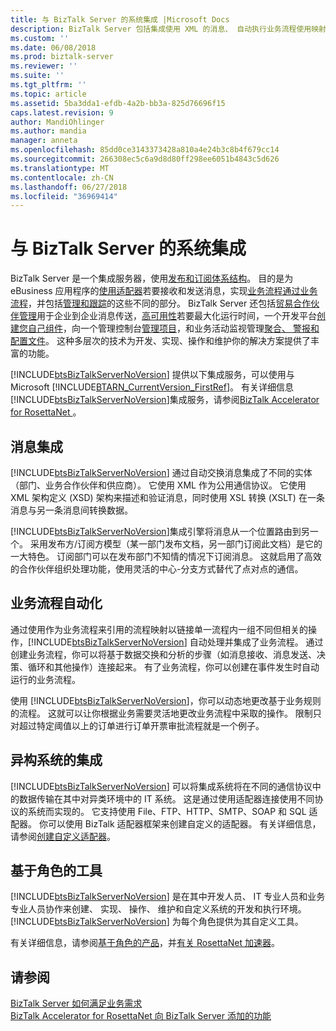 ```yaml
---
title: 与 BizTalk Server 的系统集成 |Microsoft Docs
description: BizTalk Server 包括集成使用 XML 的消息、 自动执行业务流程使用映射和业务流程，并使用系统使用不同的协议，例如 FTP、 HTTP、 SMTP、 SOAP 和 SQL 的功能。
ms.custom: ''
ms.date: 06/08/2018
ms.prod: biztalk-server
ms.reviewer: ''
ms.suite: ''
ms.tgt_pltfrm: ''
ms.topic: article
ms.assetid: 5ba3dda1-efdb-4a2b-bb3a-825d76696f15
caps.latest.revision: 9
author: MandiOhlinger
ms.author: mandia
manager: anneta
ms.openlocfilehash: 85dd0ce3143373428a810a4e24b3c8b4f679cc14
ms.sourcegitcommit: 266308ec5c6a9d8d80ff298ee6051b4843c5d626
ms.translationtype: MT
ms.contentlocale: zh-CN
ms.lasthandoff: 06/27/2018
ms.locfileid: "36969414"
---
```

# <a name="systems-integration-with-biztalk-server"></a>与 BizTalk Server 的系统集成
BizTalk Server 是一个集成服务器，使用[发布和订阅体系结构](../../core/publish-and-subscribe-architecture.md)。 目的是为 eBusiness 应用程序的[使用适配器](../../core/using-adapters.md)若要接收和发送消息，实现[业务流程通过业务流程](../../core/defining-business-processes.md)，并包括[管理和跟踪](../../core/management-and-tracking-architecture.md)的这些不同的部分。 BizTalk Server 还包括[贸易合作伙伴管理](../../core/trading-partner-management-using-biztalk-server.md)用于企业到企业消息传送，[高可用性](../../core/planning-for-high-availability3.md)若要最大化运行时间，一个开发平台[创建您自己组件](../../core/developing-custom-components.md)，向一个管理控制台[管理项目](../../core/operational-and-administrative-tasks-in-your-biztalk-environment.md)，和业务活动监视管理[聚合、 警报和配置文件](../../core/using-business-activity-monitoring.md)。 这种多层次的技术为开发、实现、操作和维护你的解决方案提供了丰富的功能。  
  
 [!INCLUDE[btsBizTalkServerNoVersion](../../includes/btsbiztalkservernoversion-md.md)] 提供以下集成服务，可以使用与 Microsoft [!INCLUDE[BTARN_CurrentVersion_FirstRef](../../includes/btarn-currentversion-firstref-md.md)]。 有关详细信息[!INCLUDE[btsBizTalkServerNoVersion](../../includes/btsbiztalkservernoversion-md.md)]集成服务，请参阅[BizTalk Accelerator for RosettaNet ](microsoft-biztalk-accelerator-for-rosettanet-documentation.md)。
  
## <a name="message-integration"></a>消息集成  
 [!INCLUDE[btsBizTalkServerNoVersion](../../includes/btsbiztalkservernoversion-md.md)] 通过自动交换消息集成了不同的实体（部门、业务合作伙伴和供应商）。 它使用 XML 作为公用通信协议。 它使用 XML 架构定义 (XSD) 架构来描述和验证消息，同时使用 XSL 转换 (XSLT) 在一条消息与另一条消息间转换数据。  
  
 [!INCLUDE[btsBizTalkServerNoVersion](../../includes/btsbiztalkservernoversion-md.md)]集成引擎将消息从一个位置路由到另一个。 采用发布方/订阅方模型（某一部门发布文档，另一部门订阅此文档）是它的一大特色。 订阅部门可以在发布部门不知情的情况下订阅消息。 这就启用了高效的合作伙伴组织处理功能，使用灵活的中心-分支方式替代了点对点的通信。  
  
## <a name="business-process-automation"></a>业务流程自动化  
 通过使用作为业务流程来引用的流程映射以链接单一流程内一组不同但相关的操作，[!INCLUDE[btsBizTalkServerNoVersion](../../includes/btsbiztalkservernoversion-md.md)] 自动处理并集成了业务流程。 通过创建业务流程，你可以将基于数据交换和分析的步骤（如消息接收、消息发送、决策、循环和其他操作）连接起来。 有了业务流程，你可以创建在事件发生时自动运行的业务流程。  
  
 使用 [!INCLUDE[btsBizTalkServerNoVersion](../../includes/btsbiztalkservernoversion-md.md)]，你可以动态地更改基于业务规则的流程。 这就可以让你根据业务需要灵活地更改业务流程中采取的操作。 限制只对超过特定阈值以上的订单进行订单开票审批流程就是一个例子。  
  
  
## <a name="integration-of-heterogeneous-systems"></a>异构系统的集成  
 [!INCLUDE[btsBizTalkServerNoVersion](../../includes/btsbiztalkservernoversion-md.md)] 可以将集成系统将在不同的通信协议中的数据传输在其中对异类环境中的 IT 系统。 这是通过使用适配器连接使用不同协议的系统而实现的。 它支持使用 File、FTP、HTTP、SMTP、SOAP 和 SQL 适配器。 你可以使用 BizTalk 适配器框架来创建自定义的适配器。 有关详细信息，请参阅[创建自定义适配器](../../core/developing-custom-adapters.md)。
  
## <a name="role-based-tools"></a>基于角色的工具  
 [!INCLUDE[btsBizTalkServerNoVersion](../../includes/btsbiztalkservernoversion-md.md)] 是在其中开发人员、 IT 专业人员和业务专业人员协作来创建、 实现、 操作、 维护和自定义系统的开发和执行环境。 [!INCLUDE[btsBizTalkServerNoVersion](../../includes/btsbiztalkservernoversion-md.md)] 为每个角色提供为其自定义工具。  
  
 有关详细信息，请参阅[基于角色的产品](../../adapters-and-accelerators/accelerator-rosettanet/a-role-based-product2.md)，并[有关 RosettaNet 加速器](../../adapters-and-accelerators/accelerator-rosettanet/learn-the-rosettanet-accelerator-and-the-biztalk-tools-available.md)。
  
## <a name="see-also"></a>请参阅  
 [BizTalk Server 如何满足业务需求](../../adapters-and-accelerators/accelerator-rosettanet/how-biztalk-server-solves-the-business-need1.md)   
 [BizTalk Accelerator for RosettaNet 向 BizTalk Server 添加的功能](../../adapters-and-accelerators/accelerator-rosettanet/what-biztalk-accelerator-for-rosettanet-adds-to-biztalk-server.md)
